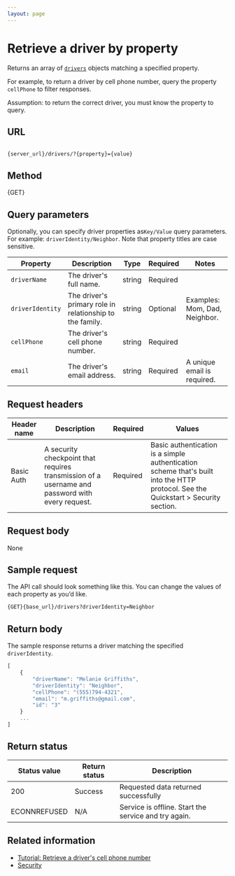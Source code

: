 ```yaml
---
layout: page
---
```

# Retrieve a driver by property

Returns an array of [`drivers`](drivers) objects matching a specified property.

For example, to return a driver by cell phone number, query the property `cellPhone` to filter responses.

Assumption: to return the correct driver, you must know the property to query.

## URL

```shell

{server_url}/drivers/?{property}={value}
```

## Method

{GET}

## Query parameters

Optionally, you can specify driver properties as`Key/Value` query parameters. For example: `driverIdentity/Neighbor`. Note that property titles are case sensitive.

| Property | Description | Type | Required | Notes |
| -------------- | ------ | ------------ |------------ |------------ |
| `driverName` | The driver's full name. | string | Required |  |
| `driverIdentity` | The driver's primary role in relationship to the family. | string | Optional |Examples: Mom, Dad, Neighbor.  |
| `cellPhone` | The driver's cell phone number. | string | Required |  |
| `email` | The driver's email address. | string | Required | A unique email is required. |

## Request headers

| Header name | Description | Required | Values |
| -------------- | ------ | ------------ |------------ |
| Basic Auth | A security checkpoint that requires transmission of a username and password with every request. | Required | Basic authentication is a simple authentication scheme that's built into the HTTP protocol. See the Quickstart > Security section.|

## Request body

None

## Sample request

The API call should look something like this. You can change the values of each property as you’d like.

```bash
{GET}{base_url}/drivers?driverIdentity=Neighbor
```

## Return body

The sample response returns a driver matching the specified `driverIdentity`.

```js
[
    {
        "driverName": "Melanie Griffiths",
        "driverIdentity": "Neighbor",
        "cellPhone": "(555)794-4321",
        "email": "m.griffiths@gmail.com",
        "id": "3"
    }
    ...
]
```

## Return status

| Status value | Return status | Description |
| ------------- | ----------- | ----------- |
| 200 | Success | Requested data returned successfully |
|  ECONNREFUSED | N/A | Service is offline. Start the service and try again. |

## Related information

* [Tutorial: Retrieve a driver's cell phone number](../tutorials/how-to-get-a-driver-by-property.md)
* [Security](../../get-started/quickstart.md#security)
